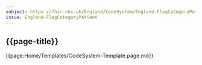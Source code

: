 ```yaml
---
subject: https://fhir.nhs.uk/England/CodeSystem/England-FlagCategoryPatient
issue: England-FlagCategoryPatient
---
```

## {{page-title}}

{{page:Home/Templates/CodeSystem-Template.page.md}}